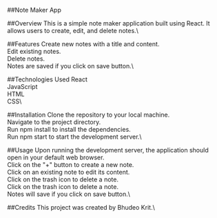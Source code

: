 ##Note Maker App

##Overview
This is a simple note maker application built using React. It allows users to create, edit, and delete notes.\

##Features
Create new notes with a title and content.\
Edit existing notes.\
Delete notes.\
Notes are saved if you click on save button.\

##Technologies Used
React\
JavaScript\
HTML\
CSS\

##Installation
Clone the repository to your local machine.\
Navigate to the project directory.\
Run npm install to install the dependencies.\
Run npm start to start the development server.\

##Usage
Upon running the development server, the application should open in your default web browser.\
Click on the "+" button to create a new note.\
Click on an existing note to edit its content.\
Click on the trash icon to delete a note.\
Click on the trash icon to delete a note.\
Notes will save if you click on save button.\

##Credits
This project was created by Bhudeo Krit.\
